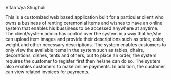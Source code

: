 Vifaa Vya Shughuli

This is a customized web based application built for a particular client who owns a business of renting ceremonial items and wishes to have an online system that enables his bussiness to be accessed anywhere at anytime. The client/system admin has control over the system in a way that he/she can upload item images and provide their descriptions such as price, color, weight and other necessary descriptions. The system enables customers to  only view the available items in the system such as tables, chairs, decorations, dishes, tents and others, but to place an order, the system requires the customer to register first then he/she can do so. The system also enables customers to make online payments. In addition, the customer can view related invoices for payments.
